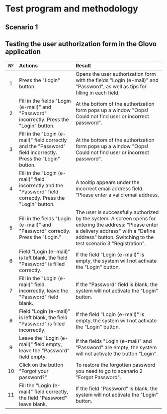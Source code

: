 # Test program and methodology 
## Scenario 1 
## Testing the user authorization form in the Glovo application
|**№**|**Actions**|**Result**|
|:-------:|:-----|:-----|
| 1 | Press the "Login" button. | Opens the user authorization form with the fields "Login (e-mail)" and "Password", as well as tips for filling in each field.|
| 2 | Fill in the fields "Login (e-mail)" and "Password" incorrectly. Press the "Login" button. | At the bottom of the authorization form pops up a window "Oops! Could not find user or incorrect password". | 
| 3 | Fill in the "Login (e-mail)" field correctly and the "Password" field incorrectly. Press the "Login" button. | At the bottom of the authorization form pops up a window "Oops! Could not find user or incorrect password". |
| 4 | Fill in the "Login (e-mail)" field incorrectly and the "Password" field correctly. Press the "Login" button. | A tooltip appears under the incorrect email address field: "Please enter a valid email address. |
| 5 | Fill in the fields "Login (e-mail)" and "Password" correctly. Press the "Login." | The user is successfully authorized by the system. A screen opens for entering the address: "Please enter a delivery address" with a "Define address" button. Switching to the test scenario 3 "Registration". |
| 6 | Field "Login (e-mail)" is left blank, the field "Password" is filled correctly. | If the field "Login (e-mail)" is empty, the system will not activate the "Login" button. |
| 7 | Fill in the "Login (e-mail)" field incorrectly, leave the "Password" field blank. | If the "Password" field is blank, the system will not activate the "Login" button. |
| 8 | Field "Login (e-mail)" is left blank, the field "Password" is filled incorrectly. | If the field "Login (e-mail)" is empty, the system will not activate the "Login" button. |
| 9 | Leave the "Login (e-mail)" field empty, leave the "Password" field empty. | If the fields "Login (e-mail)" and "Password" are empty, the system will not activate the button "Login". |
| 10 | Click on the button "Forgot your password?" | To restore the forgotten password you need to go to scenario 2 "Forgot Password". |
| 11 | Fill the "Login (e-mail)" field correctly, the field "Password" leave blank. | If the field "Password" is blank, the system will not activate the "Login" button. |